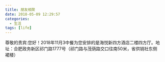 ```yaml
---
title: 朋友相聚
date: 2018-05-09 12:29:57
categories:
  - 生活
tags: [life]
---
```


尊敬的贵宾:您好！2018年11月3中餐为您安排的是海悦新四方酒店二楼四方厅。地址：合肥政务新区祁门路1777号（祁门路与茂荫路交口往南50米，省供销社东侧裙楼）
